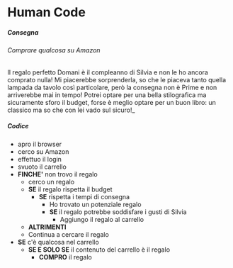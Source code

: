 # **Human Code**

##### **Consegna** 

###### Comprare qualcosa su Amazon 
Il regalo perfetto
Domani è il compleanno di Silvia e non le ho ancora comprato nulla! Mi piacerebbe sorprenderla, so che le piaceva tanto quella lampada da tavolo così particolare, però la consegna non è Prime e non arriverebbe mai in tempo! Potrei optare per una bella stilografica ma sicuramente sforo il budget, forse è meglio optare per un buon libro: un classico ma so che con lei vado sul sicuro!_

##### **Codice**

- apro il browser
- cerco su Amazon
- effettuo il login
- svuoto il carrello
- **FINCHE'** non trovo il regalo
  - cerco un regalo 
  - **SE** il regalo rispetta il budget
    - **SE** rispetta i tempi di consegna
      - Ho trovato un potenziale regalo
      - **SE** il regalo potrebbe soddisfare i gusti di Silvia
        - Aggiungo il regalo al carrello
  - **ALTRIMENTI**
  - Continua a cercare il regalo
- **SE** c'è qualcosa nel carrello
  - **SE E SOLO SE** il contenuto del carrello è il regalo
    - **COMPRO** il regalo
